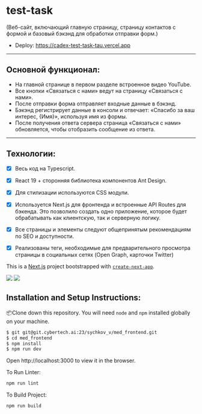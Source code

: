 # test-task
(Веб-сайт, включающий главную страницу, страницу контактов с формой и базовый бэкэнд для обработки отправки форм.)

- Deploy: https://cadex-test-task-tau.vercel.app
---
## Основной функционал:
- На главной странице в первом разделе встроенное видео YouTube.
- Все кнопки «Связаться с нами» ведут на страницу «Связаться с нами».
- После отправки форма отправляет входные данные в бэкэнд.
- Бэкэнд регистрирует данные в консоли и отвечает: «Спасибо за ваш интерес, {Имя}», используя имя из формы.
- После получения ответа сервера страница «Связаться с нами» обновляется, чтобы отобразить
сообщение из ответа.
---
## Технологии:
- [x] Весь код на Typescript.
- [x] React 19 + сторонняя библиотека компонентов Ant Design.
- [x] Для стилизации используются CSS модули.
- [x] Используется Next.js для фронтенда и встроенные API Routes для бэкенда. Это позволило создать одно приложение, которое будет обрабатывать как клиентскую, так и серверную логику.
- [x] Все страницы и элементы следуют общепринятым рекомендациям по SEO и доступности.
- [x] Реализованы теги, необходимые для предварительного просмотра страницы в социальных сетях (Open Graph, карточки Twitter)


This is a [Next.js](https://nextjs.org) project bootstrapped with [`create-next-app`](https://nextjs.org/docs/app/api-reference/cli/create-next-app).

![][node-version] ![][npm-version]

[npm-version]: https://img.shields.io/badge/pnpm-%3E%3D%2010.9.2-blue
[node-version]: https://img.shields.io/badge/node-%3E%3D%2022.14.0-brightgreen

## Installation and Setup Instructions:

📦Clone down this repository. You will need `node` and `npm` installed globally on your machine.

```bash
$ git git@git.cybertech.ai:23/sychkov_v/med_frontend.git
$ cd med_frontend
$ npm install
$ npm run dev
```

Open http://localhost:3000 to view it in the browser.

To Run Linter:

```bash
npm run lint
```

To Build Project:

```bash
npm run build
```
